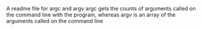 A readme file for argc and argv
argc gets the counts of arguments called on the command line with the program, whereas argv is an array of the arguments called on the command line
